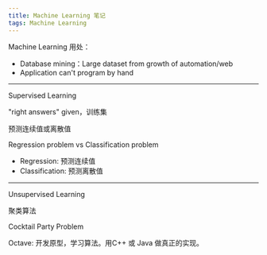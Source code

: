 ```yaml
---
title: Machine Learning 笔记
tags: Machine Learning
---
```


Machine Learning 用处：

- Database mining：Large dataset from growth of automation/web
- Application can't program by hand

---

Supervised Learning

"right answers" given，训练集

预测连续值或离散值

Regression problem vs Classification problem

- Regression: 预测连续值
- Classification: 预测离散值

---

Unsupervised Learning

聚类算法

Cocktail Party Problem

Octave: 开发原型，学习算法。用C++ 或 Java 做真正的实现。

